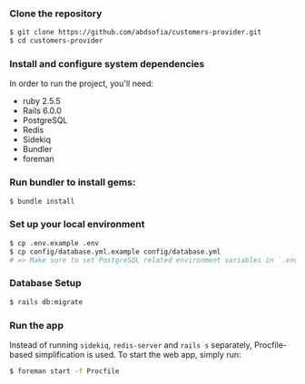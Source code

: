 ### Clone the repository

```sh
$ git clone https://github.com/abdsofia/customers-provider.git
$ cd customers-provider
```
### Install and configure system dependencies


In order to run the project, you'll need:

* ruby 2.5.5 
* Rails 6.0.0
* PostgreSQL
* Redis
* Sidekiq
* Bundler
* foreman

### Run bundler to install gems:

```sh
$ bundle install
```

### Set up your local environment

```sh
$ cp .env.example .env
$ cp config/database.yml.example config/database.yml
# => Make sure to set PostgreSQL related environment variables in `.env`
```

### Database Setup


```sh
$ rails db:migrate
```

### Run the app

Instead of running `sidekiq`, `redis-server` and `rails s` separately, Procfile-based simplification is used. To start the web app, simply run:

```sh
$ foreman start -f Procfile
```